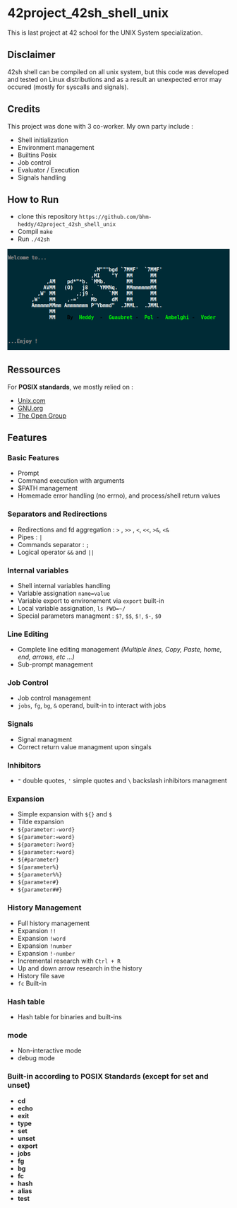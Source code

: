 # 42project_42sh_shell_unix

This is last project at 42 school for the UNIX System specialization.

## Disclaimer

42sh shell can be compiled on all unix system, but this code was developed and tested on Linux distributions and as a result an unexpected error may occured (mostly for syscalls and signals).


## Credits

This project was done with 3 co-worker. My own party include : 
- Shell initialization
- Environment management
- Builtins Posix
- Job control
- Evaluator / Execution
- Signals handling 


## How to Run
  - clone this repository `https://github.com/bhm-heddy/42project_42sh_shell_unix`
  - Compil `make`
  - Run `./42sh`
  
  ![Prompt](./ressources/42sh_prompt.png)

## Ressources 

For **POSIX standards**, we mostly relied on :
- [Unix.com](https://www.unix.com/)
- [GNU.org](https://www.gnu.org/)
- [The Open Group](https://publications.opengroup.org/)



## Features

### Basic Features

- Prompt
- Command execution with arguments
- $PATH management
- Homemade error handling (no errno), and process/shell return values

### Separators and Redirections

- Redirections and fd aggregation : `>` , `>>` , `<`, `<<`, `>&`, `<&`
- Pipes : `|`
- Commands separator : `;`
- Logical operator `&&` and `||`

### Internal variables

- Shell internal variables handling
- Variable assignation `name=value`
- Variable export to environement via `export` built-in
- Local variable assignation, `ls PWD=~/`
- Special parameters managment : `$?`, `$$`, `$!`, `$-`, `$0`

### Line Editing

- Complete line editing management *(Multiple lines, Copy, Paste, home, end, arrows, etc ...)*
- Sub-prompt management

### Job Control

- Job control management
- `jobs`, `fg`, `bg`, `&` operand, built-in to interact with jobs

### Signals

- Signal managment
- Correct return value managment upon singals

### Inhibitors

- `"` double quotes, `'` simple quotes and `\` backslash inhibitors managment

### Expansion

- Simple expansion with `${}` and `$`
- Tilde expansion
- `${parameter:-word}`
- `${parameter:=word}`
- `${parameter:?word}`
- `${parameter:+word}`
- `${#parameter}`
- `${parameter%}`
- `${parameter%%}`
- `${parameter#}`
- `${parameter##}`

### History Management

- Full history management
- Expansion `!!`
- Expansion `!word`
- Expansion `!number`
- Expansion `!-number`
- Incremental research with `Ctrl + R`
- Up and down arrow research in the history
- History file save
- `fc` Built-in

### Hash table

- Hash table for binaries and built-ins 

### mode

- Non-interactive mode
- debug mode

### Built-in according to POSIX Standards (except for set and unset)

- **cd**
- **echo**
- **exit**
- **type**
- **set**
- **unset**
- **export**
- **jobs**
- **fg**
- **bg**
- **fc**
- **hash**
- **alias**
- **test**
